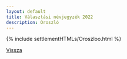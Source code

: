 ```yaml
---
layout: default
title: Választási névjegyzék 2022
description: Oroszló
---
```


{% include settlementHTMLs/Oroszloo.html %}

[Vissza](../)
